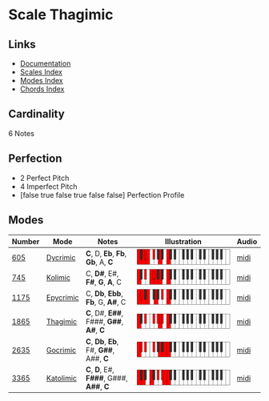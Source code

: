# Scale Thagimic

## Links

- [Documentation](README.md)
- [Scales Index](Scales.md)
- [Modes Index](Modes.md)
- [Chords Index](Chords.md)

## Cardinality

6 Notes

## Perfection

- 2 Perfect Pitch
- 4 Imperfect Pitch
- [false true false true false false] Perfection Profile

## Modes

| Number | Mode | Notes | Illustration | Audio |
|--------|------|-------|--------------|-------|
| [605](https://ianring.com/musictheory/scales/605) | [Dycrimic](ModeDycrimic.md) | **C**, D, **Eb**, **Fb**, **Gb**, A, **C** | ![CNaturalDycrimic](ModeCNaturalDycrimic.png) | [midi](https://github.com/edipermadi/music/blob/main/docs/ModeCNaturalDycrimic.mid?raw=true) | 
| [745](https://ianring.com/musictheory/scales/745) | [Kolimic](ModeKolimic.md) | C, **D#**, E#, **F#**, **G**, **A**, C | ![CNaturalKolimic](ModeCNaturalKolimic.png) | [midi](https://github.com/edipermadi/music/blob/main/docs/ModeCNaturalKolimic.mid?raw=true) | 
| [1175](https://ianring.com/musictheory/scales/1175) | [Epycrimic](ModeEpycrimic.md) | C, **Db**, **Ebb**, **Fb**, G, **A#**, C | ![CNaturalEpycrimic](ModeCNaturalEpycrimic.png) | [midi](https://github.com/edipermadi/music/blob/main/docs/ModeCNaturalEpycrimic.mid?raw=true) | 
| [1865](https://ianring.com/musictheory/scales/1865) | [Thagimic](ModeThagimic.md) | **C**, D#, **E##**, F###, **G##**, **A#**, **C** | ![CNaturalThagimic](ModeCNaturalThagimic.png) | [midi](https://github.com/edipermadi/music/blob/main/docs/ModeCNaturalThagimic.mid?raw=true) | 
| [2635](https://ianring.com/musictheory/scales/2635) | [Gocrimic](ModeGocrimic.md) | **C**, **Db**, **Eb**, F#, **G##**, A##, **C** | ![CNaturalGocrimic](ModeCNaturalGocrimic.png) | [midi](https://github.com/edipermadi/music/blob/main/docs/ModeCNaturalGocrimic.mid?raw=true) | 
| [3365](https://ianring.com/musictheory/scales/3365) | [Katolimic](ModeKatolimic.md) | **C**, **D**, E#, **F###**, G###, **A##**, **C** | ![CNaturalKatolimic](ModeCNaturalKatolimic.png) | [midi](https://github.com/edipermadi/music/blob/main/docs/ModeCNaturalKatolimic.mid?raw=true) | 
